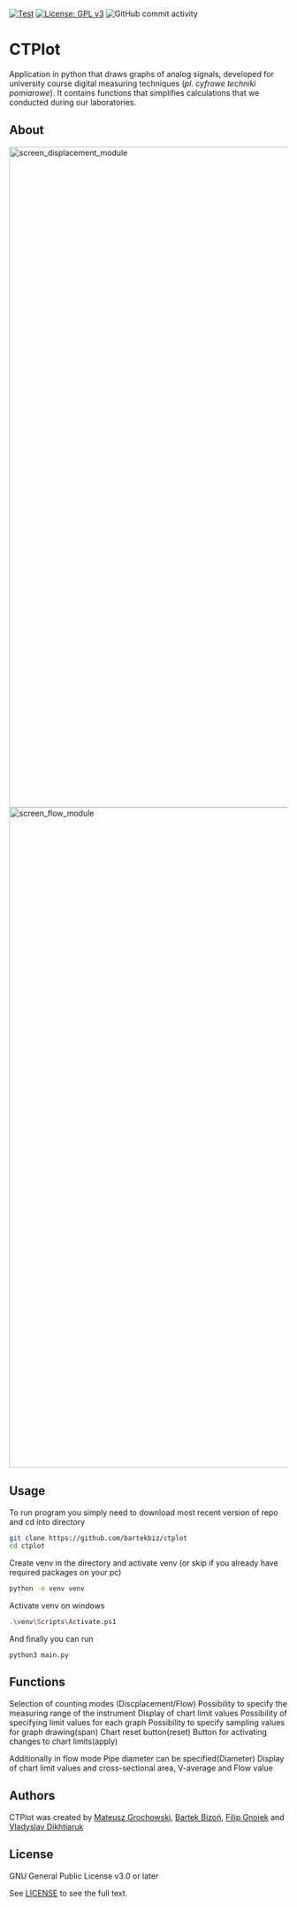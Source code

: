 [![Test](https://github.com/bartekbiz/ctplot/actions/workflows/test.yml/badge.svg)](https://github.com/bartekbiz/ctplot/actions/workflows/test.yml)
[![License: GPL v3](https://img.shields.io/badge/License-GPLv3-blue.svg)](https://www.gnu.org/licenses/gpl-3.0)
![GitHub commit activity](https://img.shields.io/github/commit-activity/t/bartekbiz/ctplot)


# CTPlot

Application in python that draws graphs of analog signals, developed for university course digital measuring techniques (*pl. cyfrowe techniki pomiarowe*). It contains functions that simplifies calculations that we conducted during our laboratories. 

## About

<img width="1192" alt="screen_displacement_module" src="https://github.com/bartekbiz/ctplot/assets/95227378/c1e5918c-8d37-4ce3-8ac5-a8650b5aefc8">

<img width="1192" alt="screen_flow_module" src="https://github.com/bartekbiz/ctplot/assets/95227378/0139e562-7a0c-48e6-b71a-f1830c6da4c1">


## Usage
To run program you simply need to download most recent version of repo and cd into directory
```bash
git clone https://github.com/bartekbiz/ctplot
cd ctplot
```

Create venv in the directory and activate venv (or skip if you already have required packages on your pc)
```bash
python -m venv venv
```

Activate venv on windows
```bash
.\venv\Scripts\Activate.ps1
```

And finally you can run
```
python3 main.py
```



## Functions

Selection of counting modes (Discplacement/Flow)
Possibility to specify the measuring range of the instrument
Display of chart limit values
Possibility of specifying limit values for each graph
Possibility to specify sampling values for graph drawing(span)
Chart reset button(reset)
Button for activating changes to chart limits(apply)

Additionally in flow mode
Pipe diameter can be specified(Diameter)
Display of chart limit values and cross-sectional area, V-average and Flow value

## Authors

CTPlot was created by [Mateusz Grochowski](https://github.com/Gromate), [Bartek Bizoń](https://github.com/bartekbiz/), [Filip Gnojek](https://github.com/alien2fg) and [Vladyslav Dikhtiaruk](https://github.com/vladdikhtia)

## License

GNU General Public License v3.0 or later

See [LICENSE](LICENSE) to see the full text.

